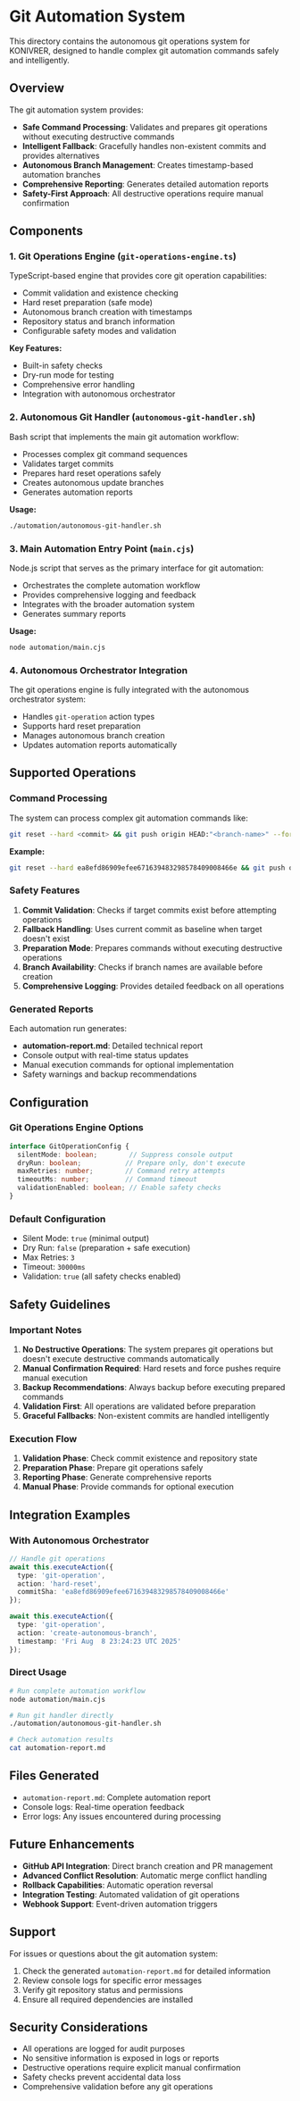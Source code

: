 # Git Automation System

This directory contains the autonomous git operations system for KONIVRER, designed to handle complex git automation commands safely and intelligently.

## Overview

The git automation system provides:

- **Safe Command Processing**: Validates and prepares git operations without executing destructive commands
- **Intelligent Fallback**: Gracefully handles non-existent commits and provides alternatives  
- **Autonomous Branch Management**: Creates timestamp-based automation branches
- **Comprehensive Reporting**: Generates detailed automation reports
- **Safety-First Approach**: All destructive operations require manual confirmation

## Components

### 1. Git Operations Engine (`git-operations-engine.ts`)

TypeScript-based engine that provides core git operation capabilities:

- Commit validation and existence checking
- Hard reset preparation (safe mode)
- Autonomous branch creation with timestamps
- Repository status and branch information
- Configurable safety modes and validation

**Key Features:**
- Built-in safety checks
- Dry-run mode for testing
- Comprehensive error handling
- Integration with autonomous orchestrator

### 2. Autonomous Git Handler (`autonomous-git-handler.sh`)

Bash script that implements the main git automation workflow:

- Processes complex git command sequences
- Validates target commits
- Prepares hard reset operations safely
- Creates autonomous update branches
- Generates automation reports

**Usage:**
```bash
./automation/autonomous-git-handler.sh
```

### 3. Main Automation Entry Point (`main.cjs`)

Node.js script that serves as the primary interface for git automation:

- Orchestrates the complete automation workflow
- Provides comprehensive logging and feedback
- Integrates with the broader automation system
- Generates summary reports

**Usage:**
```bash
node automation/main.cjs
```

### 4. Autonomous Orchestrator Integration

The git operations engine is fully integrated with the autonomous orchestrator system:

- Handles `git-operation` action types
- Supports hard reset preparation
- Manages autonomous branch creation
- Updates automation reports automatically

## Supported Operations

### Command Processing

The system can process complex git automation commands like:

```bash
git reset --hard <commit> && git push origin HEAD:"<branch-name>" --force
```

**Example:**
```bash
git reset --hard ea8efd86909efee671639483298578409008466e && git push origin HEAD:"AUTO: Autonomous automation update - Fri Aug  8 23:24:23 UTC 2025" --force
```

### Safety Features

1. **Commit Validation**: Checks if target commits exist before attempting operations
2. **Fallback Handling**: Uses current commit as baseline when target doesn't exist
3. **Preparation Mode**: Prepares commands without executing destructive operations
4. **Branch Availability**: Checks if branch names are available before creation
5. **Comprehensive Logging**: Provides detailed feedback on all operations

### Generated Reports

Each automation run generates:

- **automation-report.md**: Detailed technical report
- Console output with real-time status updates
- Manual execution commands for optional implementation
- Safety warnings and backup recommendations

## Configuration

### Git Operations Engine Options

```typescript
interface GitOperationConfig {
  silentMode: boolean;        // Suppress console output
  dryRun: boolean;           // Prepare only, don't execute
  maxRetries: number;        // Command retry attempts
  timeoutMs: number;         // Command timeout
  validationEnabled: boolean; // Enable safety checks
}
```

### Default Configuration

- Silent Mode: `true` (minimal output)
- Dry Run: `false` (preparation + safe execution)
- Max Retries: `3`
- Timeout: `30000ms`
- Validation: `true` (all safety checks enabled)

## Safety Guidelines

### Important Notes

1. **No Destructive Operations**: The system prepares git operations but doesn't execute destructive commands automatically
2. **Manual Confirmation Required**: Hard resets and force pushes require manual execution
3. **Backup Recommendations**: Always backup before executing prepared commands
4. **Validation First**: All operations are validated before preparation
5. **Graceful Fallbacks**: Non-existent commits are handled intelligently

### Execution Flow

1. **Validation Phase**: Check commit existence and repository state
2. **Preparation Phase**: Prepare git operations safely
3. **Reporting Phase**: Generate comprehensive reports
4. **Manual Phase**: Provide commands for optional execution

## Integration Examples

### With Autonomous Orchestrator

```typescript
// Handle git operations
await this.executeAction({
  type: 'git-operation',
  action: 'hard-reset',
  commitSha: 'ea8efd86909efee671639483298578409008466e'
});

await this.executeAction({
  type: 'git-operation', 
  action: 'create-autonomous-branch',
  timestamp: 'Fri Aug  8 23:24:23 UTC 2025'
});
```

### Direct Usage

```bash
# Run complete automation workflow
node automation/main.cjs

# Run git handler directly  
./automation/autonomous-git-handler.sh

# Check automation results
cat automation-report.md
```

## Files Generated

- `automation-report.md`: Complete automation report
- Console logs: Real-time operation feedback
- Error logs: Any issues encountered during processing

## Future Enhancements

- **GitHub API Integration**: Direct branch creation and PR management
- **Advanced Conflict Resolution**: Automatic merge conflict handling  
- **Rollback Capabilities**: Automatic operation reversal
- **Integration Testing**: Automated validation of git operations
- **Webhook Support**: Event-driven automation triggers

## Support

For issues or questions about the git automation system:

1. Check the generated `automation-report.md` for detailed information
2. Review console logs for specific error messages
3. Verify git repository status and permissions
4. Ensure all required dependencies are installed

## Security Considerations

- All operations are logged for audit purposes
- No sensitive information is exposed in logs or reports
- Destructive operations require explicit manual confirmation
- Safety checks prevent accidental data loss
- Comprehensive validation before any git operations